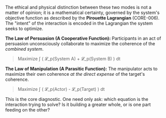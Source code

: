 The ethical and physical distinction between these two modes is not a matter of opinion; it is a mathematical certainty, governed by the system's objective function as described by the **Pirouette Lagrangian** (CORE-006). The "intent" of the interaction is encoded in the Lagrangian the system seeks to optimize.

**The Law of Persuasion (A Cooperative Function):**
Participants in an act of persuasion unconsciously collaborate to maximize the coherence of the *combined system*.
> Maximize  ∫ ( 𝓛_p(System A) + 𝓛_p(System B) ) dt

**The Law of Manipulation (A Parasitic Function):**
The manipulator acts to maximize their own coherence *at the direct expense* of the target's coherence.
> Maximize  ∫ ( 𝓛_p(Actor) - 𝓛_p(Target) ) dt

This is the core diagnostic. One need only ask: which equation is the interaction trying to solve? Is it building a greater whole, or is one part feeding on the other?